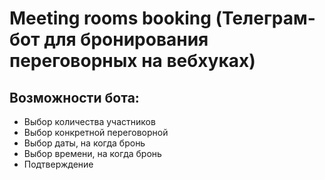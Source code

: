 # Meeting rooms booking (Телеграм-бот для бронирования переговорных на вебхуках)

## Возможности бота:

<ul>
  <li>
    Выбор количества участников
  </li>
  <li>
    Выбор конкретной переговорной
  </li>
  <li>
    Выбор даты, на когда бронь
  </li>
  <li>
    Выбор времени, на когда бронь
  </li>
  <li>
  Подтверждение
  </li>
</ul>